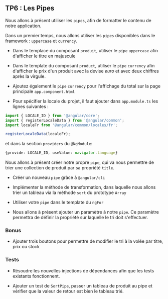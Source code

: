 ## TP6 : Les Pipes

Nous allons à présent utiliser les `pipes`, afin de formatter le contenu de notre application.

Dans un premier temps, nous allons utiliser les `pipes` disponibles dans le framework : `uppercase` et `currency`.

- Dans le templace du composant `produit`, utiliser le `pipe` `uppercase` afin d'afficher le titre en majuscule

- Dans le template du composant `product`, utiliser le `pipe` `currency` afin d'afficher le prix d'un produit avec la devise *euro* et avec deux chiffres après la virgule.

- Ajoutez également le `pipe` `currency` pour l'affichage du total sur la page principale `app.component.html`

- Pour spécifier la locale du projet, il faut ajouter dans `app.module.ts` les lignes suivantes :
```typescript
import { LOCALE_ID } from '@angular/core';
import { registerLocaleData } from '@angular/common';
import localeFr from '@angular/common/locales/fr';

registerLocaleData(localeFr);
```
et dans la section `providers` du `@NgModule`:
```typescript
{provide: LOCALE_ID, useValue: navigator.language}
```

Nous allons à présent créer notre propre `pipe`, qui va nous permettre de trier une collection de produit par sa propriété `title`.

- Créer un nouveau `pipe` grâce à `@angular/cli`

- Implémenter la méthode de transformation, dans laquelle nous allons trier un tableau via la méthode `sort` du prototype `Array`

- Utiliser votre `pipe` dans le template du `ngFor`

- Nous allons à présent ajouter un paramètre à notre `pipe`. Ce paramètre permettra de définir la propriété sur laquelle le tri doit s'effectuer.

### Bonus

- Ajouter trois boutons pour permettre de modifier le tri à la volée par titre, prix ou stock

### Tests

- Résoudre les nouvelles injections de dépendances afin que les tests existants fonctionnent.

- Ajouter un test de `SortPipe`, passer un tableau de produit au pipe et vérifier que la valeur de retour est bien le tableau trié.
